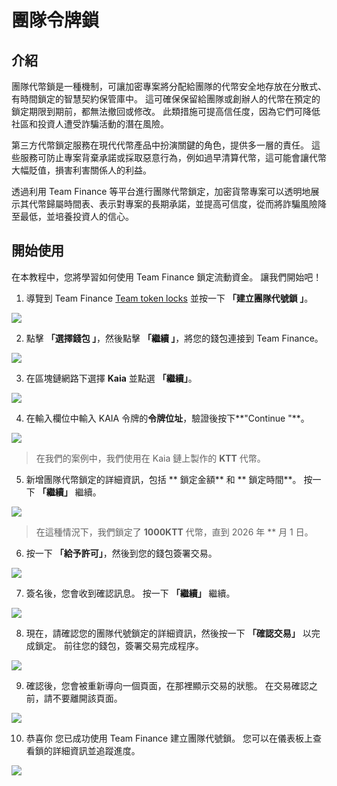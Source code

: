 # 團隊令牌鎖

## 介紹

團隊代幣鎖是一種機制，可讓加密專案將分配給團隊的代幣安全地存放在分散式、有時間鎖定的智慧契約保管庫中。 這可確保保留給團隊或創辦人的代幣在預定的鎖定期限到期前，都無法撤回或修改。 此類措施可提高信任度，因為它們可降低社區和投資人遭受詐騙活動的潛在風險。

第三方代幣鎖定服務在現代代幣產品中扮演關鍵的角色，提供多一層的責任。 這些服務可防止專案背棄承諾或採取惡意行為，例如過早清算代幣，這可能會讓代幣大幅貶值，損害利害關係人的利益。

透過利用 Team Finance 等平台進行團隊代幣鎖定，加密貨幣專案可以透明地展示其代幣歸屬時間表、表示對專案的長期承諾，並提高可信度，從而將詐騙風險降至最低，並培養投資人的信心。

## 開始使用

在本教程中，您將學習如何使用 Team Finance 鎖定流動資金。 讓我們開始吧！

1. 導覽到 Team Finance [Team token locks](https://team.finance/team-token-locks) 並按一下 **「建立團隊代號鎖 」**。

![](/img/build/tools/token-management/team-token-locks/ttl-step-1.jpeg)

2. 點擊 **「選擇錢包 」**，然後點擊 **「繼續 」**，將您的錢包連接到 Team Finance。

![](/img/build/tools/token-management/team-token-locks/ttl-step-2.jpeg)

3. 在區塊鏈網路下選擇 **Kaia** 並點選 **「繼續」**。

![](/img/build/tools/token-management/team-token-locks/ttl-step-3.jpeg)

4. 在輸入欄位中輸入 KAIA 令牌的**令牌位址**，驗證後按下\*\*"Continue "\*\*。

![](/img/build/tools/token-management/team-token-locks/ttl-step-4.jpeg)

> 在我們的案例中，我們使用在 Kaia 鏈上製作的 **KTT** 代幣。

5. 新增團隊代幣鎖定的詳細資訊，包括 \*\* 鎖定金額\*\* 和 \*\* 鎖定時間\*\*。 按一下 **「繼續」** 繼續。

![](/img/build/tools/token-management/team-token-locks/ttl-step-5.jpeg)

> 在這種情況下，我們鎖定了 **1000KTT** 代幣，直到 2026 年 \*\* 月 1 日。

6. 按一下 **「給予許可」**，然後到您的錢包簽署交易。

![](/img/build/tools/token-management/team-token-locks/ttl-step-6.jpeg)

7. 簽名後，您會收到確認訊息。 按一下 **「繼續」** 繼續。

![](/img/build/tools/token-management/team-token-locks/ttl-step-7.jpeg)

8. 現在，請確認您的團隊代號鎖定的詳細資訊，然後按一下 **「確認交易」** 以完成鎖定。 前往您的錢包，簽署交易完成程序。

![](/img/build/tools/token-management/team-token-locks/ttl-step-8.jpeg)

9. 確認後，您會被重新導向一個頁面，在那裡顯示交易的狀態。 在交易確認之前，請不要離開該頁面。

![](/img/build/tools/token-management/team-token-locks/ttl-step-9.jpeg)

10. 恭喜你 您已成功使用 Team Finance 建立團隊代號鎖。 您可以在儀表板上查看鎖的詳細資訊並追蹤進度。

![](/img/build/tools/token-management/team-token-locks/ttl-step-10.jpeg)
